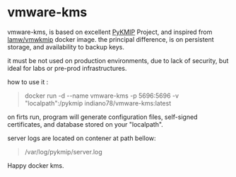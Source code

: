 # vmware-kms

vmware-kms, is based on excellent [PyKMIP](https://github.com/OpenKMIP/PyKMIP) Project, and inspired from [lamw/vmwkmip](https://hub.docker.com/r/lamw/vmwkmip) docker image.
the principal difference, is on persistent storage, and availability to backup keys.

it must be not used on production environments, due to lack of security, but ideal for labs or pre-prod infrastructures.

how to use it :

> docker run -d --name vmware-kms -p 5696:5696 -v "localpath":/pykmip indiano78/vmware-kms:latest

on firts run, program will generate configuration files, self-signed certificates, and database stored on your "localpath".

server logs are located on contener at path bellow:
> /var/log/pykmip/server.log

Happy docker kms.